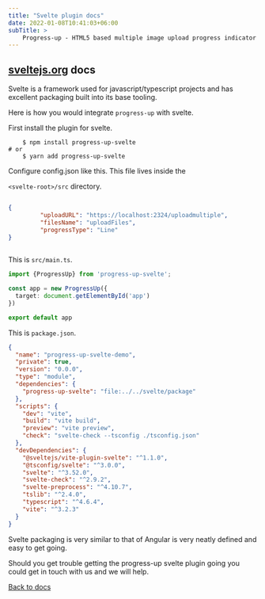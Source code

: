 ```yaml
---
title: "Svelte plugin docs"
date: 2022-01-08T10:41:03+06:00
subTitle: >
    Progress-up - HTML5 based multiple image upload progress indicator plugin demos
---
```



## [sveltejs.org](https://www.svelte.dev)  docs

Svelte is a framework used for javascript/typescript projects and has
excellent packaging built into its base tooling.

Here is how you would integrate `progress-up` with svelte.

First install the plugin for svelte.

```shell
	$ npm install progress-up-svelte
# or 
	$ yarn add progress-up-svelte
```

Configure config.json like this. This file lives inside the 

`<svelte-root>/src` directory.

```json

{
         "uploadURL": "https://localhost:2324/uploadmultiple",
         "filesName": "uploadFiles",
         "progressType": "Line"
}
  
```


This is `src/main.ts`.

```ts
import {ProgressUp} from 'progress-up-svelte';

const app = new ProgressUp({
  target: document.getElementById('app')
})

export default app
```

This is `package.json`.

```json
{
  "name": "progress-up-svelte-demo",
  "private": true,
  "version": "0.0.0",
  "type": "module",
  "dependencies": {
    "progress-up-svelte": "file:../../svelte/package"
  },
  "scripts": {
    "dev": "vite",
    "build": "vite build",
    "preview": "vite preview",
    "check": "svelte-check --tsconfig ./tsconfig.json"
  },
  "devDependencies": {
    "@sveltejs/vite-plugin-svelte": "^1.1.0",
    "@tsconfig/svelte": "^3.0.0",
    "svelte": "^3.52.0",
    "svelte-check": "^2.9.2",
    "svelte-preprocess": "^4.10.7",
    "tslib": "^2.4.0",
    "typescript": "^4.6.4",
    "vite": "^3.2.3"
  }
}
```

Svelte packaging is very similar to that of Angular is very neatly
defined and easy to get going.

Should you get trouble getting the progress-up svelte plugin going you
could get in touch with us and we will help.


[Back to docs](/docs)
